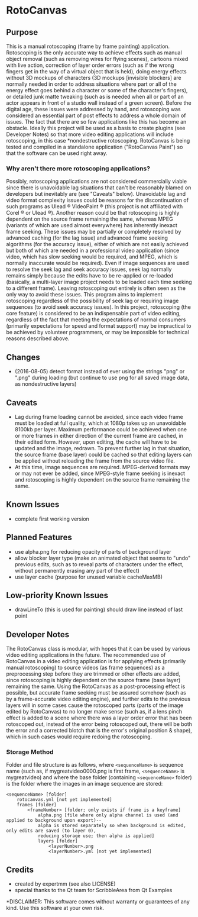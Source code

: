 # RotoCanvas

## Purpose
This is a manual rotoscoping (frame by frame painting) application. Rotoscoping is the only accurate way to achieve effects such as manual object removal (such as removing wires for flying scenes), cartoons mixed with live action, correction of layer order errors (such as if the wrong fingers get in the way of a virtual object that is held), doing energy effects without 3D mockups of characters (3D mockups [invisible blockers] are normally needed in order to address situations where part or all of the energy effect goes behind a character or some of the character's fingers), or detailed junk matte tweaking (such as is needed when all or part of an actor appears in front of a studio wall instead of a green screen). Before the digital age, these issues were addressed by hand, and rotoscoping was considered an essential part of post effects to address a whole domain of issues. The fact that there are so few applications like this has become an obstacle. Ideally this project will be used as a basis to create plugins (see Developer Notes) so that more video editing applications will include rotoscoping, in this case *nondestructive rotoscoping. RotoCanvas is being tested and compiled in a standalone application ("RotoCanvas Paint") so that the software can be used right away.

### Why aren't there more rotoscoping applications?
Possibly, rotoscoping applications are not considered commercially viable since there is unavoidable lag situations that can't be reasonably blamed on developers but inevitably are (see "Caveats" below). Unavoidable lag and video format complexity issues could be reasons for the discontinuation of such programs as Ulead &reg; VideoPaint &#174; (this project is not affiliated with Corel &reg; or Ulead &reg;). Another reason could be that rotoscoping is highly dependent on the source frame remaining the same, whereas MPEG (variants of which are used almost everywhere) has inherently inexact frame seeking. These issues may be partially or completely resolved by advanced caching (for the lag issue) and advanced frame seeking algorithms (for the accuracy issue), either of which are not easily achieved but both of which are needed in a professional video application (since video, which has slow seeking would be required, and MPEG, which is normally inaccurate would be required). Even if image sequences are used to resolve the seek lag and seek accuracy issues, seek lag normally remains simply because the edits have to be re-applied or re-loaded (basically, a multi-layer image project needs to be loaded each time seeking to a different frame). Leaving rotoscoping out entirely is often seen as the only way to avoid these issues. This program aims to implement rotoscoping regardless of the possibility of seek lag or requiring image sequences (to avoid seek accuracy issues). In this project, rotoscoping (the core feature) is considered to be an indispensable part of video editing, regardless of the fact that meeting the expectations of normal consumers (primarily expectations for speed and format support) may be impractical to be achieved by volunteer programmers, or may be impossible for technical reasons described above. 

## Changes
* (2016-08-05) detect format instead of ever using the strings "png" or ".png" during loading (but continue to use png for all saved image data, as nondestructive layers)

## Caveats
* Lag during frame loading cannot be avoided, since each video frame must be loaded at full quality, which at 1080p takes up an unavoidable 8100kb per layer. Maximum performance could be achieved when one or more frames in either direction of the current frame are cached, in their edited form. However, upon editing, the cache will have to be updated and the image, redrawn. To prevent further lag in that situation, the source frame (base layer) could be cached so that editing layers can be applied without reloading the frame from the source video file.
* At this time, image sequences are required. MPEG-derived formats may or may not ever be added, since MPEG-style frame seeking is inexact and rotoscoping is highly dependent on the source frame remaining the same.

## Known Issues
* complete first working version

## Planned Features
* use alpha.png for reducing opacity of parts of background layer
* allow blocker layer type (make an animated object that seems to "undo" previous edits, such as to reveal parts of characters under the effect, without permanently erasing any part of the effect)
* use layer cache (purpose for unused variable cacheMaxMB)

## Low-priority Known Issues
* drawLineTo (this is used for painting) should draw line instead of last point


## Developer Notes
The RotoCanvas class is modular, with hopes that it can be used by various video editing applications in the future. The recommended use of RotoCanvas in a video editing application is for applying effects (primarily manual rotoscoping) to source videos (as frame sequences) as a preprocessing step before they are trimmed or other effects are added, since rotoscoping is highly dependent on the source frame (base layer) remaining the same.  Using the RotoCanvas as a post-processing effect is possible, but accurate frame seeking must be assured somehow (such as by a frame-accurate video editing engine), and further edits to the previous layers will in some cases cause the rotoscoped parts (parts of the image edited by RotoCanvas) to no longer make sense (such as, if a lens pinch effect is added to a scene where there was a layer order error that has been rotoscoped out, instead of the error being rotoscoped out, there will be both the error and a corrected blotch that is the error's original position & shape), which in such cases would require redoing the rotoscoping.

### Storage Method
Folder and file structure is as follows, where `<sequenceName>` is sequence name (such as, if mygreatvideo0000.png is first frame, `<sequenceName>` is mygreatvideo) and where the base folder (containing `<sequenceName>` folder) is the folder where the images in an image sequence are stored:

```
<sequenceName> [folder]
	rotocanvas.yml [not yet implemented]
	frames [folder]
		<frameNumber> [folder; only exists if frame is a keyframe]
			alpha.png [file where only alpha channel is used (and applied to background upon export)--
			alpha is stored separately so when background is edited, only edits are saved (to layer 0),
			reducing storage use; then alpha is applied]
			layers [folder]
				<layerNumber>.png
				<layerNumber>.yml [not yet implemented]
```
				
## Credits
* created by expertmm (see also LICENSE)
* special thanks to the Qt team for ScribbleArea from Qt Examples

*DISCLAIMER: This software comes without warranty or guarantees of any kind. Use this software at your own risk.